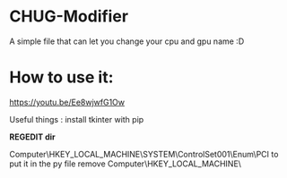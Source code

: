 # CHUG-Modifier
A simple file that can let you change your cpu and gpu name :D


# How to use it:
https://youtu.be/Ee8wjwfG1Ow


Useful things :
install tkinter with pip

**REGEDIT dir**

Computer\HKEY_LOCAL_MACHINE\SYSTEM\ControlSet001\Enum\PCI
to put it in the py file remove Computer\HKEY_LOCAL_MACHINE\

